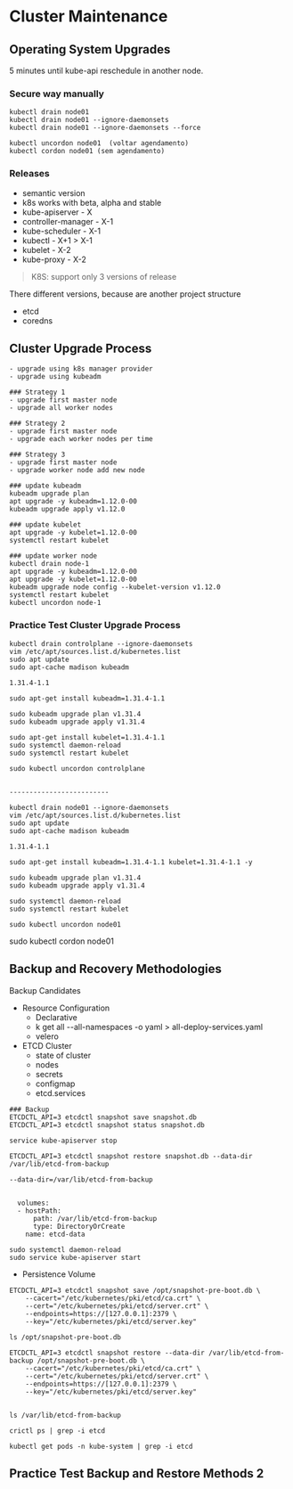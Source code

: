 # Cluster Maintenance

## Operating System Upgrades
5 minutes until kube-api reschedule in another node.
### Secure way manually
```
kubectl drain node01
kubectl drain node01 --ignore-daemonsets
kubectl drain node01 --ignore-daemonsets --force

kubectl uncordon node01  (voltar agendamento)
kubectl cordon node01 (sem agendamento)
```

### Releases
- semantic version
- k8s works with beta, alpha and stable
- kube-apiserver - X
- controller-manager - X-1
- kube-scheduler - X-1
- kubectl - X+1 > X-1
- kubelet - X-2
- kube-proxy - X-2

> K8S: support only 3 versions of release

There different versions, because are another project structure
- etcd
- coredns 
## Cluster Upgrade Process
```
- upgrade using k8s manager provider
- upgrade using kubeadm

### Strategy 1
- upgrade first master node
- upgrade all worker nodes

### Strategy 2
- upgrade first master node
- upgrade each worker nodes per time

### Strategy 3
- upgrade first master node
- upgrade worker node add new node

### update kubeadm
kubeadm upgrade plan
apt upgrade -y kubeadm=1.12.0-00
kubeadm upgrade apply v1.12.0

### update kubelet
apt upgrade -y kubelet=1.12.0-00
systemctl restart kubelet

### update worker node
kubectl drain node-1
apt upgrade -y kubeadm=1.12.0-00
apt upgrade -y kubelet=1.12.0-00
kubeadm upgrade node config --kubelet-version v1.12.0
systemctl restart kubelet
kubectl uncordon node-1
```
### Practice Test Cluster Upgrade Process
```
kubectl drain controlplane --ignore-daemonsets
vim /etc/apt/sources.list.d/kubernetes.list
sudo apt update
sudo apt-cache madison kubeadm

1.31.4-1.1

sudo apt-get install kubeadm=1.31.4-1.1

sudo kubeadm upgrade plan v1.31.4
sudo kubeadm upgrade apply v1.31.4

sudo apt-get install kubelet=1.31.4-1.1
sudo systemctl daemon-reload
sudo systemctl restart kubelet

sudo kubectl uncordon controlplane


-------------------------

kubectl drain node01 --ignore-daemonsets
vim /etc/apt/sources.list.d/kubernetes.list
sudo apt update
sudo apt-cache madison kubeadm

1.31.4-1.1

sudo apt-get install kubeadm=1.31.4-1.1 kubelet=1.31.4-1.1 -y

sudo kubeadm upgrade plan v1.31.4
sudo kubeadm upgrade apply v1.31.4

sudo systemctl daemon-reload
sudo systemctl restart kubelet

sudo kubectl uncordon node01
```

sudo kubectl cordon node01

## Backup and Recovery Methodologies
Backup Candidates
- Resource Configuration
    - Declarative
    - k get all --all-namespaces -o yaml > all-deploy-services.yaml
    - velero
- ETCD Cluster
    - state of cluster
    - nodes
    - secrets
    - configmap
    - etcd.services
```    
### Backup
ETCDCTL_API=3 etcdctl snapshot save snapshot.db
ETCDCTL_API=3 etcdctl snapshot status snapshot.db

service kube-apiserver stop

ETCDCTL_API=3 etcdctl snapshot restore snapshot.db --data-dir /var/lib/etcd-from-backup
```

```etcd.services
--data-dir=/var/lib/etcd-from-backup


  volumes:
  - hostPath:
      path: /var/lib/etcd-from-backup
      type: DirectoryOrCreate
    name: etcd-data
```

```
sudo systemctl daemon-reload
sudo service kube-apiserver start
```

- Persistence Volume

```backup
ETCDCTL_API=3 etcdctl snapshot save /opt/snapshot-pre-boot.db \
    --cacert="/etc/kubernetes/pki/etcd/ca.crt" \
    --cert="/etc/kubernetes/pki/etcd/server.crt" \
    --endpoints=https://[127.0.0.1]:2379 \
    --key="/etc/kubernetes/pki/etcd/server.key"

ls /opt/snapshot-pre-boot.db
```

```restore
ETCDCTL_API=3 etcdctl snapshot restore --data-dir /var/lib/etcd-from-backup /opt/snapshot-pre-boot.db \
    --cacert="/etc/kubernetes/pki/etcd/ca.crt" \
    --cert="/etc/kubernetes/pki/etcd/server.crt" \
    --endpoints=https://[127.0.0.1]:2379 \
    --key="/etc/kubernetes/pki/etcd/server.key"


ls /var/lib/etcd-from-backup

crictl ps | grep -i etcd

kubectl get pods -n kube-system | grep -i etcd
```

## Practice Test Backup and Restore Methods 2
```

```